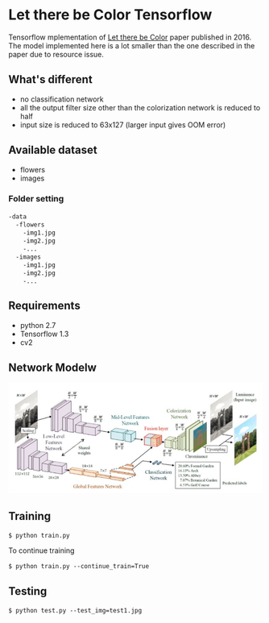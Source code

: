 # Let there be Color Tensorflow

Tensorflow mplementation of [Let there be Color](http://hi.cs.waseda.ac.jp/~iizuka/projects/colorization/en/) paper published in 2016.  
The model implemented here is a lot smaller than the one described in the paper due to resource issue.  

## What's different
* no classification network  
* all the output filter size other than the colorization network is reduced to half  
* input size is reduced to 63x127 (larger input gives OOM error)  

## Available dataset
* flowers
* images

### Folder setting
```
-data
  -flowers
    -img1.jpg
    -img2.jpg
    -...
  -images
    -img1.jpg
    -img2.jpg
    -...  
```

## Requirements
* python 2.7
* Tensorflow 1.3
* cv2

## Network Modelw
![Alt text](images/network.jpg?raw=true "network")

## Training
```
$ python train.py 
```

To continue training  
```
$ python train.py --continue_train=True
```

## Testing 
```
$ python test.py --test_img=test1.jpg
```



